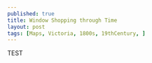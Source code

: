 ```yaml
---
published: true
title: Window Shopping through Time
layout: post
tags: [Maps, Victoria, 1800s, 19thCentury, ]
---
```

TEST